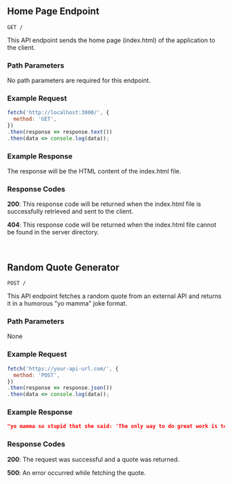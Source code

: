 ## Home Page Endpoint

```
GET /
```

This API endpoint sends the home page (index.html) of the application to the client.

### Path Parameters

No path parameters are required for this endpoint.

### Example Request

```javascript
fetch('http://localhost:3000/', {
  method: 'GET',
})
.then(response => response.text())
.then(data => console.log(data));
```

### Example Response

The response will be the HTML content of the index.html file.

### Response Codes

**200**: This response code will be returned when the index.html file is successfully retrieved and sent to the client.

**404**: This response code will be returned when the index.html file cannot be found in the server directory.

<br />

## Random Quote Generator

```
POST /
```

This API endpoint fetches a random quote from an external API and returns it in a humorous "yo mamma" joke format.

### Path Parameters

None

### Example Request

```javascript
fetch('https://your-api-url.com/', {
  method: 'POST',
})
.then(response => response.json())
.then(data => console.log(data));
```

### Example Response

```json
"yo mamma so stupid that she said: 'The only way to do great work is to love what you do.'"
```

### Response Codes

**200**: The request was successful and a quote was returned.

**500**: An error occurred while fetching the quote.

<br />

